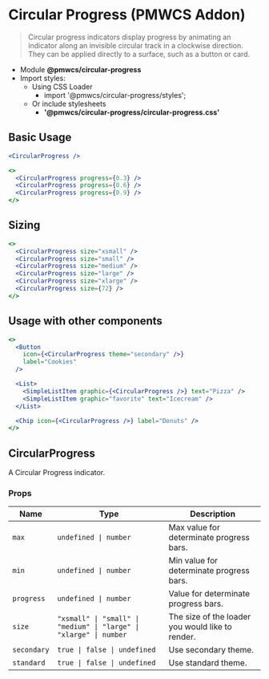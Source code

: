 # Circular Progress (PMWCS Addon)

> Circular progress indicators display progress by animating an indicator along an invisible circular track in a clockwise direction. They can be applied directly to a surface, such as a button or card.

- Module **@pmwcs/circular-progress**
- Import styles:
  - Using CSS Loader
    - import '@pmwcs/circular-progress/styles';
  - Or include stylesheets
    - **'@pmwcs/circular-progress/circular-progress.css'**


## Basic Usage

```jsx
<CircularProgress />
```

```jsx
<>
  <CircularProgress progress={0.3} />
  <CircularProgress progress={0.6} />
  <CircularProgress progress={0.9} />
</>
```

## Sizing

```jsx
<>
  <CircularProgress size="xsmall" />
  <CircularProgress size="small" />
  <CircularProgress size="medium" />
  <CircularProgress size="large" />
  <CircularProgress size="xlarge" />
  <CircularProgress size={72} />
</>
```

## Usage with other components

```jsx
<>
  <Button
    icon={<CircularProgress theme="secondary" />}
    label="Cookies"
  />

  <List>
    <SimpleListItem graphic={<CircularProgress />} text="Pizza" />
    <SimpleListItem graphic="favorite" text="Icecream" />
  </List>

  <Chip icon={<CircularProgress />} label="Donuts" />
</>
```

## CircularProgress
A Circular Progress indicator.

### Props

| Name | Type | Description |
|------|------|-------------|
| `max` | `undefined \| number` | Max value for determinate progress bars. |
| `min` | `undefined \| number` | Min value for determinate progress bars. |
| `progress` | `undefined \| number` | Value for determinate progress bars. |
| `size` | `"xsmall" \| "small" \| "medium" \| "large" \| "xlarge" \| number` | The size of the loader you would like to render. |
| `secondary` | `true \| false \| undefined` | Use secondary theme. |
| `standard` | `true \| false \| undefined` | Use standard theme. |
